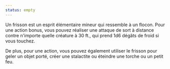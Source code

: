 ```yaml
---
status: empty
---
```

Un frisson est un esprit élémentaire mineur qui ressemble à un flocon. Pour une action bonus, vous pouvez réaliser une attaque de sort à distance contre n'importe quelle créature à 30 ft., qui prend 1d6 dégâts de froid si vous touchez.

De plus, pour une action, vous pouvez également utiliser le frisson pour geler un objet porté, créer une stalactite ou éteindre une torche ou un petit feu.